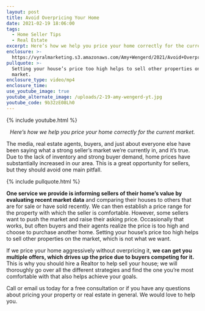```yaml
---
layout: post
title: Avoid Overpricing Your Home
date: 2021-02-19 18:06:00
tags:
  - Home Seller Tips
  - Real Estate
excerpt: Here’s how we help you price your home correctly for the current market.
enclosure: >-
  https://vyralmarketing.s3.amazonaws.com/Amy+Wengerd/2021/Avoid+Overpricing+Your+Home.mp4
pullquote: >-
  Setting your house’s price too high helps to sell other properties on the
  market.
enclosure_type: video/mp4
enclosure_time:
use_youtube_image: true
youtube_alternate_image: /uploads/2-19-amy-wengerd-yt.jpg
youtube_code: 9b32zE08Lh0
---
```


{% include youtube.html %}

<p style="text-align: center;"><em>Here’s how we help you price your home correctly for the current market.</em></p>

The media, real estate agents, buyers, and just about everyone else have been saying what a strong seller’s market we’re currently in, and it’s true. Due to the lack of inventory and strong buyer demand, home prices have substantially increased in our area. This is a great opportunity for sellers, but they should avoid one main pitfall.

{% include pullquote.html %}

**One service we provide is informing sellers of their home’s value by evaluating recent market data** and comparing their houses to others that are for sale or have sold recently. We can then establish a price range for the property with which the seller is comfortable. However, some sellers want to push the market and raise their asking price. Occasionally that works, but often buyers and their agents realize the price is too high and choose to purchase another home. Setting your house’s price too high helps to sell other properties on the market, which is not what we want.&nbsp;

If we price your home aggressively without overpricing it, **we can get you multiple offers, which drives up the price due to buyers competing for it.** This is why you should hire a Realtor to help sell your house; we will thoroughly go over all the different strategies and find the one you’re most comfortable with that also helps achieve your goals.&nbsp;

Call or email us today for a free consultation or if you have any questions about pricing your property or real estate in general. We would love to help you.
